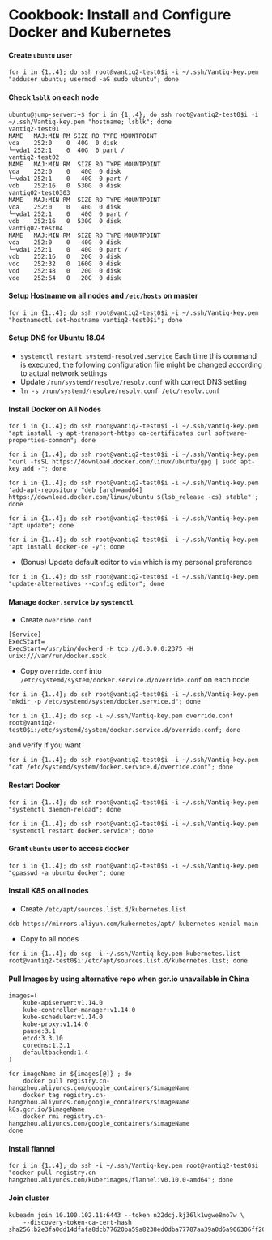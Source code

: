 
# Cookbook: Install and Configure Docker and Kubernetes

#### Create ```ubuntu``` user
```
for i in {1..4}; do ssh root@vantiq2-test0$i -i ~/.ssh/Vantiq-key.pem "adduser ubuntu; usermod -aG sudo ubuntu"; done
```

#### Check ```lsblk``` on each node
```
ubuntu@jump-server:~$ for i in {1..4}; do ssh root@vantiq2-test0$i -i ~/.ssh/Vantiq-key.pem "hostname; lsblk"; done
vantiq2-test01
NAME   MAJ:MIN RM SIZE RO TYPE MOUNTPOINT
vda    252:0    0  40G  0 disk
└─vda1 252:1    0  40G  0 part /
vantiq2-test02
NAME   MAJ:MIN RM  SIZE RO TYPE MOUNTPOINT
vda    252:0    0   40G  0 disk
└─vda1 252:1    0   40G  0 part /
vdb    252:16   0  530G  0 disk
vantiq02-test0303
NAME   MAJ:MIN RM  SIZE RO TYPE MOUNTPOINT
vda    252:0    0   40G  0 disk
└─vda1 252:1    0   40G  0 part /
vdb    252:16   0  530G  0 disk
vantiq02-test04
NAME   MAJ:MIN RM  SIZE RO TYPE MOUNTPOINT
vda    252:0    0   40G  0 disk
└─vda1 252:1    0   40G  0 part /
vdb    252:16   0   20G  0 disk
vdc    252:32   0  160G  0 disk
vdd    252:48   0   20G  0 disk
vde    252:64   0   20G  0 disk
```

#### Setup Hostname on all nodes and ```/etc/hosts``` on master

```
for i in {1..4}; do ssh root@vantiq2-test0$i -i ~/.ssh/Vantiq-key.pem "hostnamectl set-hostname vantiq2-test0$i"; done
```

#### Setup DNS for Ubuntu 18.04
- ```systemctl restart systemd-resolved.service```
Each time this command is executed, the following configuration file might be changed according to actual network settings
- Update ```/run/systemd/resolve/resolv.conf``` with correct DNS setting
- ```ln -s /run/systemd/resolve/resolv.conf /etc/resolv.conf```

#### Install Docker on All Nodes

```
for i in {1..4}; do ssh root@vantiq2-test0$i -i ~/.ssh/Vantiq-key.pem "apt install -y apt-transport-https ca-certificates curl software-properties-common"; done

for i in {1..4}; do ssh root@vantiq2-test0$i -i ~/.ssh/Vantiq-key.pem "curl -fsSL https://download.docker.com/linux/ubuntu/gpg | sudo apt-key add -"; done

for i in {1..4}; do ssh root@vantiq2-test0$i -i ~/.ssh/Vantiq-key.pem 'add-apt-repository "deb [arch=amd64] https://download.docker.com/linux/ubuntu $(lsb_release -cs) stable"'; done

for i in {1..4}; do ssh root@vantiq2-test0$i -i ~/.ssh/Vantiq-key.pem "apt update"; done

for i in {1..4}; do ssh root@vantiq2-test0$i -i ~/.ssh/Vantiq-key.pem "apt install docker-ce -y"; done
```

- (Bonus) Update default editor to ```vim``` which is my personal preference

```
for i in {1..4}; do ssh root@vantiq2-test0$i -i ~/.ssh/Vantiq-key.pem "update-alternatives --config editor"; done
```

#### Manage ```docker.service``` by ```systemctl```
- Create ```override.conf```

```
[Service]
ExecStart=
ExecStart=/usr/bin/dockerd -H tcp://0.0.0.0:2375 -H unix:///var/run/docker.sock
```

- Copy ```override.conf``` into ```/etc/systemd/system/docker.service.d/override.conf``` on each node

```
for i in {1..4}; do ssh root@vantiq2-test0$i -i ~/.ssh/Vantiq-key.pem "mkdir -p /etc/systemd/system/docker.service.d"; done

for i in {1..4}; do scp -i ~/.ssh/Vantiq-key.pem override.conf root@vantiq2-test0$i:/etc/systemd/system/docker.service.d/override.conf; done
```

and verify if you want

```
for i in {1..4}; do ssh root@vantiq2-test0$i -i ~/.ssh/Vantiq-key.pem "cat /etc/systemd/system/docker.service.d/override.conf"; done
```

#### Restart Docker

```
for i in {1..4}; do ssh root@vantiq2-test0$i -i ~/.ssh/Vantiq-key.pem "systemctl daemon-reload"; done

for i in {1..4}; do ssh root@vantiq2-test0$i -i ~/.ssh/Vantiq-key.pem "systemctl restart docker.service"; done
```

#### Grant ```ubuntu``` user to access docker

```
for i in {1..4}; do ssh root@vantiq2-test0$i -i ~/.ssh/Vantiq-key.pem "gpasswd -a ubuntu docker"; done
```

#### Install K8S on all nodes

- Create ```/etc/apt/sources.list.d/kubernetes.list```

```
deb https://mirrors.aliyun.com/kubernetes/apt/ kubernetes-xenial main
```

- Copy to all nodes

```
for i in {1..4}; do scp -i ~/.ssh/Vantiq-key.pem kubernetes.list  root@vantiq2-test0$i:/etc/apt/sources.list.d/kubernetes.list; done
```

#### Pull Images by using alternative repo when gcr.io unavailable in China

```
images=(
    kube-apiserver:v1.14.0
    kube-controller-manager:v1.14.0
    kube-scheduler:v1.14.0
    kube-proxy:v1.14.0
    pause:3.1
    etcd:3.3.10
    coredns:1.3.1
    defaultbackend:1.4
)

for imageName in ${images[@]} ; do
    docker pull registry.cn-hangzhou.aliyuncs.com/google_containers/$imageName
    docker tag registry.cn-hangzhou.aliyuncs.com/google_containers/$imageName k8s.gcr.io/$imageName
    docker rmi registry.cn-hangzhou.aliyuncs.com/google_containers/$imageName
done
```

#### Install flannel

```
for i in {1..4}; do ssh -i ~/.ssh/Vantiq-key.pem root@vantiq2-test0$i "docker pull registry.cn-hangzhou.aliyuncs.com/kuberimages/flannel:v0.10.0-amd64"; done
```

#### Join cluster

```
kubeadm join 10.100.102.11:6443 --token n22dcj.kj36lk1wgwe8mo7w \
    --discovery-token-ca-cert-hash sha256:b2e3fa0dd14dfafa8dcb77620ba59a8238ed0dba77787aa39a0d6a966306ff20
```
